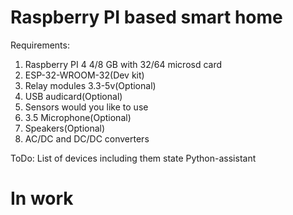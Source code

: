 # Raspberry PI based smart home

Requirements:
1. Raspberry PI 4 4/8 GB with 32/64 microsd card
2. ESP-32-WROOM-32(Dev kit)
3. Relay modules 3.3-5v(Optional)
4. USB audicard(Optional)
5. Sensors would you like to use
6. 3.5 Microphone(Optional)
7. Speakers(Optional)
8. AC/DC and DC/DC converters

ToDo:
List of devices including them state
Python-assistant
# In work
